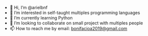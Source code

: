 - 👋 Hi, I’m @arielbnf
- 👀 I’m interested in self-taught multiples programming languages 
- 🌱 I’m currently learning Python 
- 💞️ I’m looking to collaborate on small project with multiples people
- 📫 How to reach me by email: bonifacioa2019@gmail.com

<!---
arielbnf/arielbnf is a ✨ special ✨ repository because its `README.md` (this file) appears on your GitHub profile.
You can click the Preview link to take a look at your changes.
--->
